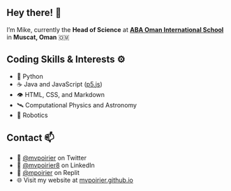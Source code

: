 ## Hey there! 👋
I’m Mike, currently the **Head of Science** at **[ABA Oman International School](http://www.abaoman.org)** in **Muscat, Oman** 🇴🇲

## Coding Skills & Interests ⚙️
- 🐍 Python
- ☕ Java and JavaScript ([p5.js](https://p5js.org/))
- 👁️ HTML, CSS, and Markdown
- 🛰 Computational Physics and Astronomy
- 🤖 Robotics

## Contact 📫
- 🦆 [@mvpoirier](https://twitter.com/mvpoirier) on Twitter
- 🔗 [@mvpoirier8](https://www.linkedin.com/in/mvpoirier8) on LinkedIn
- 💾 [@mpoirier](https://replit.com/@mpoirier) on Replit
- 🌐 Visit my website at [mvpoirier.github.io](https://mvpoirier.github.io/)

<!--
<img src="https://user-images.githubusercontent.com/1549257/133894864-bc8fba9f-deb9-4f64-a648-00cd523dee03.gif" width="100" height="100">  
![doge](https://user-images.githubusercontent.com/1549257/133894864-bc8fba9f-deb9-4f64-a648-00cd523dee03.gif)
- 🔭 Focused on **student engagement in DP physics and coding**!
- 👯 I’d like to collaborate on **DP Computer Science** resources and teaching strategies
- 🤔 I’m looking for help with ...
- 💬 Ask me about ...
- ⚡ Fun fact: ...
- ⚙️🪐 Jypter
- 👁️ SASS, CSS, Stylus
- 💽 MySQL, SQL, Mongo
- 📫 How to reach me: **[Twitter](https://twitter.com/mvpoirier)**, **[LinkedIn](https://www.linkedin.com/in/mvpoirier8/)**, **[Replit](https://replit.com/@mpoirier)**, and my **[Blog](https://mvpoirier.github.io/)**
-->
